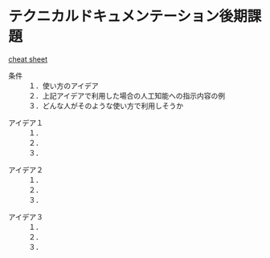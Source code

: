 # テクニカルドキュメンテーション後期課題
[cheat sheet](https://qiita.com/Qiita/items/c686397e4a0f4f11683d)
<dl>
    <dt>条件</dt>
    <dd>１．使い方のアイデア</dd>
    <dd>２．上記アイデアで利用した場合の人工知能への指示内容の例</dd>
    <dd>３．どんな人がそのような使い方で利用しそうか</dd>
</dl>

<dl>
    <dt>アイデア１</dt>
    <dd>１．</dd>
    <dd>２．</dd>
    <dd>３．</dd>
</dl>

<dl>
    <dt>アイデア２</dt>
    <dd>１．</dd>
    <dd>２．</dd>
    <dd>３．</dd>
</dl>

<dl>
    <dt>アイデア３</dt>
    <dd>１．</dd>
    <dd>２．</dd>
    <dd>３．</dd>
</dl>